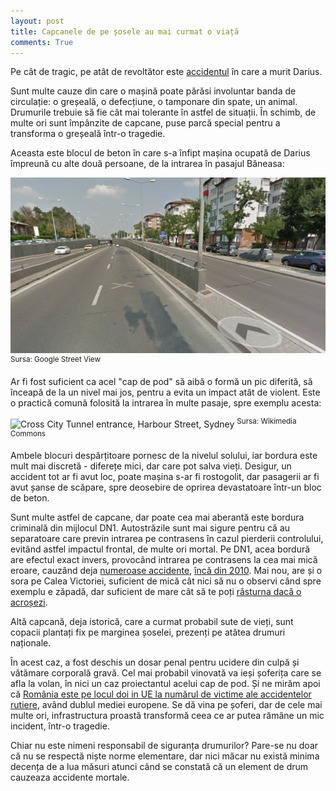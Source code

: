 ```yaml
---
layout: post
title: Capcanele de pe șosele au mai curmat o viață
comments: True
---
```


Pe cât de tragic, pe atât de revoltător este [accidentul][1] în care a murit Darius.

Sunt multe cauze din care o mașină poate părăsi involuntar banda de circulație: o greșeală, o defecțiune, o tamponare din spate, un animal. Drumurile trebuie să fie cât mai tolerante în astfel de situații. În schimb, de multe ori sunt împânzite de capcane, puse parcă special pentru a transforma o greșeală într-o tragedie.

<!--more-->

Aceasta este blocul de beton în care s-a înfipt mașina ocupată de Darius împreună cu alte două persoane, de la intrarea în pasajul Băneasa:

![Loc accident](/assets/cap-de-pod.png "Loc accident")
<sup>Sursa: Google Street View</sup>

Ar fi fost suficient ca acel "cap de pod" să aibă o formă un pic diferită, să înceapă de la un nivel mai jos, pentru a evita un impact atât de violent. Este o practică comună folosită la intrarea în multe pasaje, spre exemplu acesta:

![Cross City Tunnel entrance, Harbour Street, Sydney](https://upload.wikimedia.org/wikipedia/commons/thumb/5/59/Cross_City_Tunnel_entrance%2C_Harbour_Street%2C_Sydney%2C_New_South_Wales_%282010-10-16%29_01.jpg/640px-Cross_City_Tunnel_entrance%2C_Harbour_Street%2C_Sydney%2C_New_South_Wales_%282010-10-16%29_01.jpg "Cross City Tunnel entrance, Harbour Street, Sydney")
<sup>Sursa: Wikimedia Commons</sup>

Ambele blocuri despărțitoare pornesc de la nivelul solului, iar bordura este mult mai discretă - diferețe mici, dar care pot salva vieți. Desigur, un accident tot ar fi avut loc, poate mașina s-ar fi rostogolit, dar pasagerii ar fi avut șanse de scăpare, spre deosebire de oprirea devastatoare într-un bloc de beton.

Sunt multe astfel de capcane, dar poate cea mai aberantă este bordura criminală din mijlocul DN1. Autostrăzile sunt mai sigure pentru că au separatoare care previn intrarea pe contrasens în cazul pierderii controlului, evitând astfel impactul frontal, de multe ori mortal. Pe DN1, acea bordură are efectul exact invers, provocând intrarea pe contrasens la cea mai mică eroare, cauzând deja [numeroase accidente](http://www.onlinesport.ro/motorsport/stiri-auto/bordura-criminala-din-mijlocul-dn1-mai-face-un-accident-nid-72198/), [încă din 2010](http://observator.tv/eveniment/bordura-dintre-viata-si-moarte-pericol-pe-dn1-60772.html). Mai nou, are și o sora pe Calea Victoriei, suficient de mică cât nici să nu o observi când spre exemplu e zăpadă, dar suficient de mare cât să te poți [răsturna dacă o acroșezi][3].

Altă capcană, deja istorică, care a curmat probabil sute de vieți, sunt copacii plantați fix pe marginea șoselei, prezenți pe atâtea drumuri naționale.

În acest caz, a fost deschis un dosar penal pentru ucidere din culpă și vătămare corporală gravă. Cel mai probabil vinovată va ieși șoferița care se afla la volan, în nici un caz proiectantul acelui cap de pod. Și ne mirăm apoi că [România este pe locul doi in UE la numărul de victime ale accidentelor rutiere][2], având dublul mediei europene. Se dă vina pe șoferi, dar de cele mai multe ori, infrastructura proastă transformă ceea ce ar putea rămâne un mic incident, într-o tragedie.

Chiar nu este nimeni responsabil de siguranța drumurilor? Pare-se nu doar că nu se respectă niște norme elementare, dar nici măcar nu există minima decența de a lua măsuri atunci când se constată că un element de drum cauzeaza accidente mortale.

[1]: http://stirileprotv.ro/stiri/actualitate/buchete-cu-flori-albe-depuse-in-orasele-din-tara-in-memoria-lui-darius-dadoo-floristul-mort-intr-un-accident-in-capitala.html
[2]: http://www.agerpres.ro/social/2015/03/24/romania-locul-doi-in-ue-dupa-numarul-de-morti-din-accidente-rutiere-15-28-46
[3]: http://metropotam.ro/La-zi/accident-grav-pe-calea-victoriei-o-masina-s-a-rasturnat-din-cauza-pistei-de-biciclete-art7755429393/
